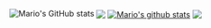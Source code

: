 <!--
**MarioMontanuy/MarioMontanuy** is a ✨ _special_ ✨ repository because its `README.md` (this file) appears on your GitHub profile.

Here are some ideas to get you started:

- 🔭 I’m currently working on ...
- 🌱 I’m currently learning ...
- 👯 I’m looking to collaborate on ...
- 🤔 I’m looking for help with ...
- 💬 Ask me about ...
- 📫 How to reach me: ...
- 😄 Pronouns: ...
- ⚡ Fun fact: ...
-->
![Mario's GitHub stats](https://github-readme-stats.vercel.app/api?username=MarioMontanuy&show_icons=true&theme=tokyonight)
<a href="https://github.com/anuraghazra/github-readme-stats"><img align="center" src="https://github-readme-stats.vercel.app/api/top-langs/?username=MarioMontanuy&theme=tokyonight&layout=compact&langs_count=8" /></a>
<a href="https://github.com/anuraghazra/github-readme-stats"><img align="center" src="https://github-readme-stats.vercel.app/api?username=MarioMontanuy&show_icons=true&theme=tokyonight&include_all_commits=true" alt="Mario's github stats" /></a> 
<a href="https://github.com/anuraghazra/github-readme-stats"><img align="center" src="https://github-readme-stats.vercel.app/api/top-langs/?username=chaymaa19&theme=tokyonight&layout=compact&langs_count=8" /></a> 
